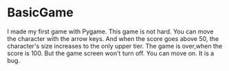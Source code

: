 # BasicGame
I made my first game with Pygame.
This game is not hard.
You can move the character with the arrow keys.
And when the score goes above 50, the character's size increases to the only upper tier.
The game is over,when the score is 100.
But the game screen won't turn off.
You can move on.
It is a bug.
